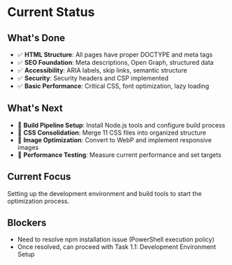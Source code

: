 # Current Status

## What's Done
- ✅ **HTML Structure**: All pages have proper DOCTYPE and meta tags
- ✅ **SEO Foundation**: Meta descriptions, Open Graph, structured data
- ✅ **Accessibility**: ARIA labels, skip links, semantic structure
- ✅ **Security**: Security headers and CSP implemented
- ✅ **Basic Performance**: Critical CSS, font optimization, lazy loading

## What's Next
- 🔄 **Build Pipeline Setup**: Install Node.js tools and configure build process
- 🔄 **CSS Consolidation**: Merge 11 CSS files into organized structure
- 🔄 **Image Optimization**: Convert to WebP and implement responsive images
- 🔄 **Performance Testing**: Measure current performance and set targets

## Current Focus
Setting up the development environment and build tools to start the optimization process.

## Blockers
- Need to resolve npm installation issue (PowerShell execution policy)
- Once resolved, can proceed with Task 1.1: Development Environment Setup

